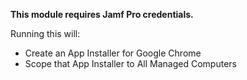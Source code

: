 **This module requires Jamf Pro credentials.**

Running this will:

- Create an App Installer for Google Chrome 
- Scope that App Installer to All Managed Computers